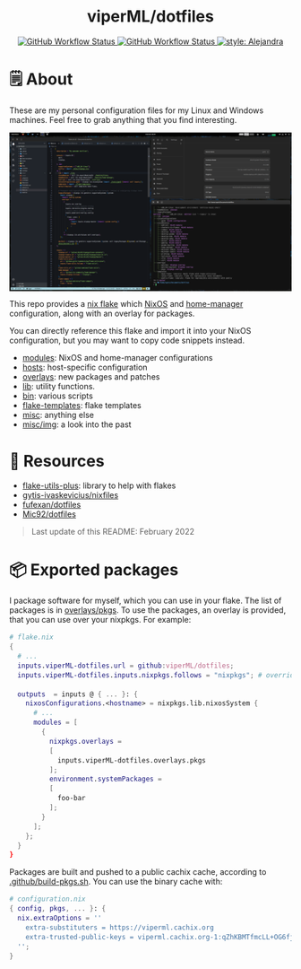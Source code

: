 <h1 align="center">viperML/dotfiles</h1>


<p align="center">
  <a href="https://github.com/viperML/dotfiles/actions/workflows/flake-check.yaml">
    <img alt="GitHub Workflow Status" src="https://img.shields.io/github/workflow/status/viperML/dotfiles/Flake%20check?label=flake%20check">
  </a>
  <a href="https://github.com/viperML/dotfiles/actions/workflows/flake-cache.yaml">
    <img alt="GitHub Workflow Status" src="https://img.shields.io/github/workflow/status/viperML/dotfiles/Flake%20check?label=cachix">
  </a>
  <a
    href="https://github.com/kamadorueda/alejandra"
  >
  <img
    alt="style: Alejandra"
    src="https://img.shields.io/badge/code%20style-Alejandra-green.svg"
  >
  </a>
</p>

# 🗒 About

These are my personal configuration files for my Linux and Windows machines. Feel free to grab anything that you find interesting.

<div align="center">
  <div style="display: flex; align-items: flex-start;">
    <img alt="Desktop screenshot" src="./misc/img/20220222.png" width="100%"/>
  </div>
</div>


This repo provides a [nix flake](https://nixos.wiki/wiki/Flakes) which [NixOS](https://nixos.wiki/wiki/NixOS) and [home-manager](https://github.com/nix-community/home-manager) configuration, along with an overlay for packages.

You can directly reference this flake and import it into your NixOS configuration, but you may want to copy code snippets instead.

- [modules](modules): NixOS and home-manager configurations
- [hosts](hosts): host-specific configuration
- [overlays](overlays): new packages and patches
- [lib](lib): utility functions.
- [bin](bin): various scripts
- [flake-templates](flake-templates): flake templates
- [misc](misc): anything else
- [misc/img](misc/img): a look into the past


# 💾 Resources

- [flake-utils-plus](https://github.com/gytis-ivaskevicius/flake-utils-plus): library to help with flakes
- [gytis-ivaskevicius/nixfiles](https://github.com/gytis-ivaskevicius/nixfiles)
- [fufexan/dotfiles](https://github.com/fufexan/dotfiles)
- [Mic92/dotfiles](https://github.com/Mic92/dotfiles)

> Last update of this README: February 2022


# 📦 Exported packages

I package software for myself, which you can use in your flake. The list of packages is in [overlays/pkgs](./overlays/pkgs).
To use the packages, an overlay is provided, that you can use over your nixpkgs. For example:

```nix
# flake.nix
{
  # ...
  inputs.viperML-dotfiles.url = github:viperML/dotfiles;
  inputs.viperML-dotfiles.inputs.nixpkgs.follows = "nixpkgs"; # override my nixpkgs lock

  outputs  = inputs @ { ... }: {
    nixosConfigurations.<hostname> = nixpkgs.lib.nixosSystem {
      # ...
      modules = [
        {
          nixpkgs.overlays =
          [
            inputs.viperML-dotfiles.overlays.pkgs
          ];
          environment.systemPackages =
          [
            foo-bar
          ];
        }
      ];
    };
  }
}
```


Packages are built and pushed to a public cachix cache, according to [.github/build-pkgs.sh](build-pkgs.sh). You can use the binary cache with:

```nix
# configuration.nix
{ config, pkgs, ... }: {
  nix.extraOptions = ''
    extra-substituters = https://viperml.cachix.org
    extra-trusted-public-keys = viperml.cachix.org-1:qZhKBMTfmcLL+OG6fj/hzsMEedgKvZVFRRAhq7j8Vh8=
  '';
}
```
